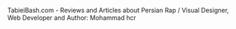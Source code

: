 TabieiBash.com - Reviews and Articles about Persian Rap / Visual Designer, Web Developer and Author: Mohammad hcr